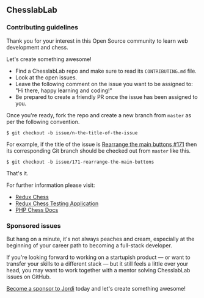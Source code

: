 ## ChesslabLab
### Contributing guidelines

Thank you for your interest in this Open Source community to learn web development and chess.

Let's create something awesome!

- Find a ChesslabLab repo and make sure to read its `CONTRIBUTING.md` file.
- Look at the open issues.
- Leave the following comment on the issue you want to be assigned to: "Hi there, happy learning and coding!"
- Be prepared to create a friendly PR once the issue has been assigned to you.

Once you're ready, fork the repo and create a new branch from `master` as per the following convention.

```text
$ git checkout -b issue/n-the-title-of-the-issue
```

For example, if the title of the issue is [Rearrange the main buttons #171](https://github.com/chesslablab/redux-chess/issues/171) then its corresponding Git branch should be checked out from `master` like this.

```text
$ git checkout -b issue/171-rearrange-the-main-buttons
```

That's it.

For further information please visit:

- [Redux Chess](https://github.com/chesslablab/redux-chess)
- [Redux Chess Testing Application](https://github.com/chesslablab/testing-redux-chess)
- [PHP Chess Docs](https://php-chess.readthedocs.io/en/latest/)

### Sponsored issues

But hang on a minute, it's not always peaches and cream, especially at the beginning of your career path to becoming a full-stack developer.

If you're looking forward to working on a startupish product — or want to transfer your skills to a different stack — but it still feels a little over your head, you may want to work together with a mentor solving ChesslabLab issues on GitHub.

[Become a sponsor to Jordi](https://github.com/sponsors/programarivm?frequency=one-time) today and let's create something awesome!
